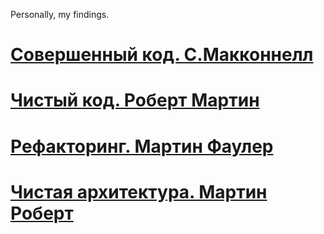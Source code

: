 Personally, my findings.

# [Совершенный код. С.Макконнелл](https://github.com/Jekshmek/read_books/blob/master/%D0%A1%D0%BE%D0%B2%D0%B5%D1%80%D1%88%D0%B5%D0%BD%D0%BD%D1%8B%D0%B9_%D0%BA%D0%BE%D0%B4_%D0%A1.%D0%9C%D0%B0%D0%BA%D0%BA%D0%BE%D0%BD%D0%BD%D0%B5%D0%BB%D0%BB.md)
# [Чистый код. Роберт Мартин](https://github.com/Jekshmek/read_books/blob/master/%D0%A7%D0%B8%D1%81%D1%82%D1%8B%D0%B9_%D0%BA%D0%BE%D0%B4_%D0%A0%D0%BE%D0%B1%D0%B5%D1%80%D1%82_%D0%9C%D0%B0%D1%80%D1%82%D0%B8%D0%BD.md)
# [Рефакторинг. Мартин Фаулер](https://github.com/Jekshmek/read_books/blob/master/%D0%A0%D0%B5%D1%84%D0%B0%D0%BA%D1%82%D0%BE%D1%80%D0%B8%D0%BD%D0%B3%2C_%D1%83%D0%BB%D1%83%D1%87%D1%88%D0%B5%D0%BD%D0%B8%D0%B5_%D1%81%D1%83%D1%89%D0%B5%D1%81%D1%82%D0%B2%D1%83%D1%8E%D1%89%D0%B5%D0%B3%D0%BE_%D0%BA%D0%BE%D0%B4%D0%B0_%D0%9C%D0%B0%D1%80%D1%82%D0%B8%D0%BD_%D0%A4%D0%B0%D1%83%D0%BB%D0%B5%D1%80.md)
# [Чистая архитектура. Мартин Роберт ](https://github.com/Jekahome/Read_books/blob/main/%D0%A7%D0%B8%D1%81%D1%82%D1%8B%D0%B9_%D0%BA%D0%BE%D0%B4_%D0%A0%D0%BE%D0%B1%D0%B5%D1%80%D1%82_%D0%9C%D0%B0%D1%80%D1%82%D0%B8%D0%BD.md)
